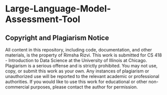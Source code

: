 # Large-Language-Model-Assessment-Tool

## Copyright and Plagiarism Notice
All content in this repository, including code, documentation, and other materials, is the property of Rimsha Rizvi. This work is submitted for CS 418 - Introduction to Data Science at the University of Illinois at Chicago.
Plagiarism is a serious offense and is strictly prohibited. You may not use, copy, or submit this work as your own. Any instances of plagiarism or unauthorized use will be reported to the relevant academic or professional authorities.
If you would like to use this work for educational or other non-commercial purposes, please contact the author for permission.
